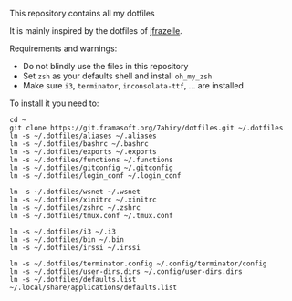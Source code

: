 This repository contains all my dotfiles

It is mainly inspired by the dotfiles of [jfrazelle](https://github.com/jfrazelle/).

Requirements and warnings:
* Do not blindly use the files in this repository
* Set `zsh` as your defaults shell and install `oh_my_zsh`
* Make sure `i3`, `terminator`, `inconsolata-ttf`, ... are installed


To install it you need to:
```
cd ~
git clone https://git.framasoft.org/7ahiry/dotfiles.git ~/.dotfiles
ln -s ~/.dotfiles/aliases ~/.aliases
ln -s ~/.dotfiles/bashrc ~/.bashrc
ln -s ~/.dotfiles/exports ~/.exports
ln -s ~/.dotfiles/functions ~/.functions
ln -s ~/.dotfiles/gitconfig ~/.gitconfig
ln -s ~/.dotfiles/login_conf ~/.login_conf

ln -s ~/.dotfiles/wsnet ~/.wsnet
ln -s ~/.dotfiles/xinitrc ~/.xinitrc
ln -s ~/.dotfiles/zshrc ~/.zshrc
ln -s ~/.dotfiles/tmux.conf ~/.tmux.conf

ln -s ~/.dotfiles/i3 ~/.i3
ln -s ~/.dotfiles/bin ~/.bin
ln -s ~/.dotfiles/irssi ~/.irssi

ln -s ~/.dotfiles/terminator.config ~/.config/terminator/config
ln -s ~/.dotfiles/user-dirs.dirs ~/.config/user-dirs.dirs
ln -s ~/.dotfiles/defaults.list ~/.local/share/applications/defaults.list
```
